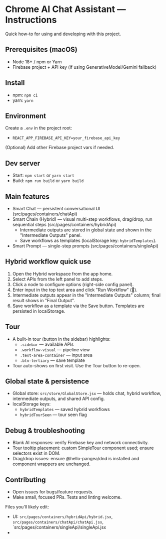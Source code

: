 # Chrome AI Chat Assistant — Instructions

Quick how-to for using and developing with this project.

## Prerequisites (macOS)
- Node 18+ / npm or Yarn
- Firebase project + API key (if using GenerativeModel/Gemini fallback)

## Install
- npm: `npm ci`
- yarn: `yarn`

## Environment
Create a `.env` in the project root:
- `REACT_APP_FIREBASE_API_KEY=your_firebase_api_key`

(Optional) Add other Firebase project vars if needed.

## Dev server
- Start: `npm start` or `yarn start`
- Build: `npm run build` or `yarn build`

## Main features
- Smart Chat — persistent conversational UI (src/pages/containers/chatApi)
- Smart Chain (Hybrid) — visual multi-step workflows, drag/drop, run sequential steps (src/pages/containers/hybridApi)
  - Intermediate outputs are stored in global state and shown in the "Intermediate Outputs" panel.
  - Save workflows as templates (localStorage key: `hybridTemplates`).
- Smart Prompt — single-step prompts (src/pages/containers/singleApi)

## Hybrid workflow quick use
1. Open the Hybrid workspace from the app home.
2. Select APIs from the left panel to add steps.
3. Click a node to configure options (right-side config panel).
4. Enter input in the top text area and click "Run Workflow" (🚀).
5. Intermediate outputs appear in the "Intermediate Outputs" column; final result shows in "Final Output".
6. Save workflow as a template via the Save button. Templates are persisted in localStorage.

## Tour
- A built-in tour (button in the sidebar) highlights:
  - `.sidebar` — available APIs
  - `.workflow-visual` — pipeline view
  - `.text-area-container` — input area
  - `.btn-tertiary` — save template
- Tour auto-shows on first visit. Use the Tour button to re-open.

## Global state & persistence
- Global store: `src/store/GlobalStore.jsx` — holds chat, hybrid workflow, intermediate outputs, and shared API config.
- localStorage keys:
  - `hybridTemplates` — saved hybrid workflows
  - `hybridTourSeen` — tour seen flag

## Debug & troubleshooting
- Blank AI responses: verify Firebase key and network connectivity.
- Tour tooltip placement: custom SimpleTour component used; ensure selectors exist in DOM.
- Drag/drop issues: ensure @hello-pangea/dnd is installed and component wrappers are unchanged.

## Contributing
- Open issues for bugs/feature requests.
- Make small, focused PRs. Tests and linting welcome.

Files you’ll likely edit:
- UI: `src/pages/containers/hybridApi/hybrid.jsx`, `src/pages/containers/chatApi/chatApi.jsx`, `src/pages/containers/singleApi/singleApi.jsx
- 